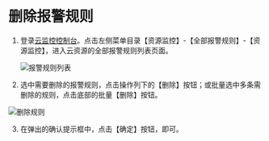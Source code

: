 # 删除报警规则
1. 登录[云监控控制台](https://cms-console.jdcloud.com/overview)。点击左侧菜单目录【资源监控】-【全部报警规则】-【资源监控】，进入云资源的全部报警规则列表页面。 

   ![报警规则列表](../../../../../../image/Cloud-Monitor/8-qbbj-1.png)  

2. 选中需要删除的报警规则，点击操作列下的【删除】按钮；或批量选中多条需删除的规则，点击底部的批量【删除】按钮。  

  ![删除规则](../../../../../../image/Cloud-Monitor/10-bjgz-sc.png)  

3. 在弹出的确认提示框中，点击【确定】按钮，即可。

